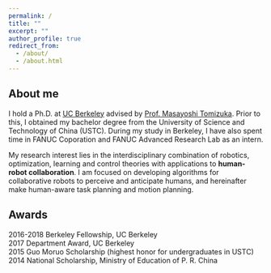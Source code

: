 ```yaml
---
permalink: /
title: ""
excerpt: ""
author_profile: true
redirect_from: 
  - /about/
  - /about.html
---
```


## About me

I hold a Ph.D. at [UC Berkeley](https://www.berkeley.edu) advised by [Prof. Masayoshi Tomizuka](http://www.me.berkeley.edu/people/faculty/masayoshi-tomizuka). Prior to this, I obtained my bachelor degree from the University of Science and Technology of China (USTC). During my study in Berkeley, I have also spent time in FANUC Coporation and FANUC Advanced Research Lab as an intern. 

My research interest lies in the interdisciplinary combination of robotics, optimization, learning and control theories with applications to **human-robot collaboration**. I am focused on developing algorithms for collaborative robots to perceive and anticipate humans, and hereinafter make human-aware task planning and motion planning. 



## Awards

2016-2018 Berkeley Fellowship, UC Berkeley                                           
2017 Department Award, UC Berkeley                                                   
2015 Guo Moruo Scholarship (highest honor for undergraduates in USTC)                           
2014 National Scholarship, Ministry of Education of P. R. China                                    

<script type="text/javascript" id="clustrmaps" src="//clustrmaps.com/map_v2.js?d=D4fS8aM4REBFt_jLcFX9Sa3SJzL2ydWA9hUkKtAC4qE&cl=ffffff&w=a"></script> 

